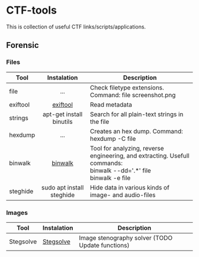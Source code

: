 # CTF-tools

This is collection of useful CTF links/scripts/applications. 

## Forensic

### Files
| Tool | Instalation | Description |
|----------|:-:|-------------|
| file | <center>...</center> | Check filetype extensions. Command: file screenshot.png  |
| exiftool | [exiftool](https://linoxide.com/linux-how-to/install-use-exiftool-linux-ubuntu-centos/) | Read metadata |
| strings | apt-get install binutils | Search for all plain-text strings in the file |
| hexdump | ... | Creates an hex dump. Command: hexdump -C file |
| binwalk | [binwalk](https://github.com/ReFirmLabs/binwalk) | Tool for analyzing, reverse engineering, and extracting. Usefull commands: <br /> binwalk --dd='.*' file<br /> binwalk -e file|
| steghide | sudo apt install steghide | Hide data in various kinds of image- and audio-files |



### Images
| Tool | Instalation | Description |
|----------|------|-------------|
| Stegsolve | [Stegsolve](Forensic/Images/Stegsolve.jar) | Image stenography solver (TODO Update functions) |
